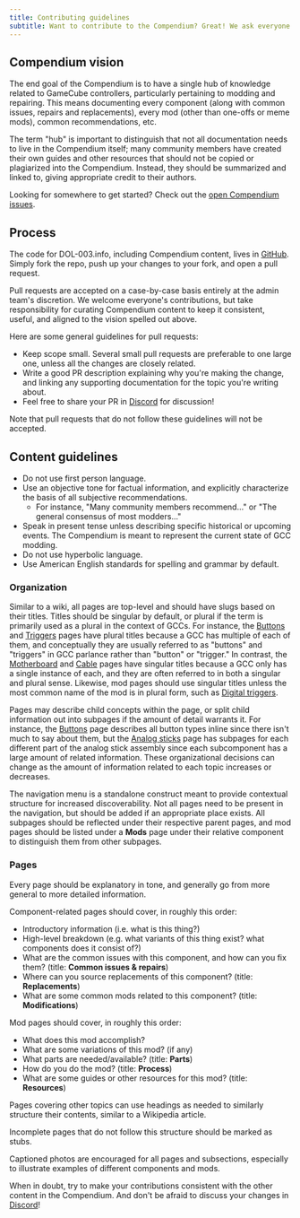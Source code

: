 ```yaml
---
title: Contributing guidelines
subtitle: Want to contribute to the Compendium? Great! We ask everyone to read these guidelines before getting started.
---
```


## Compendium vision

The end goal of the Compendium is to have a single hub of knowledge related to GameCube controllers, particularly pertaining to modding and repairing. This means documenting every component (along with common issues, repairs and replacements), every mod (other than one-offs or meme mods), common recommendations, etc.

The term "hub" is important to distinguish that not all documentation needs to live in the Compendium itself; many community members have created their own guides and other resources that should not be copied or plagiarized into the Compendium. Instead, they should be summarized and linked to, giving appropriate credit to their authors.

Looking for somewhere to get started? Check out the [open Compendium issues](https://github.com/dol-003/dol-003-web/issues?q=is%3Aissue+is%3Aopen+label%3Acompendium).

## Process

The code for DOL-003.info, including Compendium content, lives in [GitHub](https://github.com/dol-003/dol-003-web). Simply fork the repo, push up your changes to your fork, and open a pull request.

Pull requests are accepted on a case-by-case basis entirely at the admin team's discretion. We welcome everyone's contributions, but take responsibility for curating Compendium content to keep it consistent, useful, and aligned to the vision spelled out above.

Here are some general guidelines for pull requests:

- Keep scope small. Several small pull requests are preferable to one large one, unless all the changes are closely related.
- Write a good PR description explaining why you're making the change, and linking any supporting documentation for the topic you're writing about.
- Feel free to share your PR in [Discord](https://discord.gg/HwtPU7tkCT) for discussion!

Note that pull requests that do not follow these guidelines will not be accepted.

## Content guidelines

- Do not use first person language.
- Use an objective tone for factual information, and explicitly characterize the basis of all subjective recommendations.
  - For instance, "Many community members recommend..." or "The general consensus of most modders..."
- Speak in present tense unless describing specific historical or upcoming events. The Compendium is meant to represent the current state of GCC modding.
- Do not use hyperbolic language.
- Use American English standards for spelling and grammar by default.

### Organization

Similar to a wiki, all pages are top-level and should have slugs based on their titles. Titles should be singular by default, or plural if the term is primarily used as a plural in the context of GCCs. For instance, the [Buttons](/buttons) and [Triggers](/triggers) pages have plural titles because a GCC has multiple of each of them, and conceptually they are usually referred to as "buttons" and "triggers" in GCC parlance rather than "button" or "trigger." In contrast, the [Motherboard](/motherboard) and [Cable](/cable) pages have singular titles because a GCC only has a single instance of each, and they are often referred to in both a singular and plural sense. Likewise, mod pages should use singular titles unless the most common name of the mod is in plural form, such as [Digital triggers](/digital-triggers).

Pages may describe child concepts within the page, or split child information out into subpages if the amount of detail warrants it. For instance, the [Buttons](/buttons) page describes all button types inline since there isn't much to say about them, but the [Analog sticks](/analog-sticks) page has subpages for each different part of the analog stick assembly since each subcomponent has a large amount of related information. These organizational decisions can change as the amount of information related to each topic increases or decreases.

The navigation menu is a standalone construct meant to provide contextual structure for increased discoverability. Not all pages need to be present in the navigation, but should be added if an appropriate place exists. All subpages should be reflected under their respective parent pages, and mod pages should be listed under a **Mods** page under their relative component to distinguish them from other subpages.

### Pages

Every page should be explanatory in tone, and generally go from more general to more detailed information.

Component-related pages should cover, in roughly this order:

- Introductory information (i.e. what is this thing?)
- High-level breakdown (e.g. what variants of this thing exist? what components does it consist of?)
- What are the common issues with this component, and how can you fix them? (title: **Common issues & repairs**)
- Where can you source replacements of this component? (title: **Replacements**)
- What are some common mods related to this component? (title: **Modifications**)

Mod pages should cover, in roughly this order:

- What does this mod accomplish?
- What are some variations of this mod? (if any)
- What parts are needed/available? (title: **Parts**)
- How do you do the mod? (title: **Process**)
- What are some guides or other resources for this mod? (title: **Resources**)

Pages covering other topics can use headings as needed to similarly structure their contents, similar to a Wikipedia article.

Incomplete pages that do not follow this structure should be marked as stubs.

Captioned photos are encouraged for all pages and subsections, especially to illustrate examples of different components and mods.

When in doubt, try to make your contributions consistent with the other content in the Compendium. And don't be afraid to discuss your changes in [Discord](https://discord.gg/HwtPU7tkCT)!
